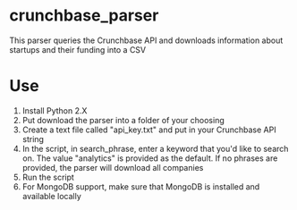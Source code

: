 crunchbase_parser
=================

This parser queries the Crunchbase API and downloads information about startups and their funding into a CSV

Use
=
<ol>
<li>Install Python 2.X
<li>Put download the parser into a folder of your choosing
<li>Create a text file called "api_key.txt" and put in your Crunchbase API string
<li>In the script, in search_phrase, enter a keyword that you'd like to search on. The value "analytics" is provided as the default. If no phrases are provided, the parser will download all companies
<li>Run the script
<li>For MongoDB support, make sure that MongoDB is installed and available locally
</ol>
